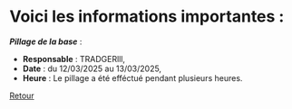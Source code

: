 # Voici les informations importantes :

_**Pillage de la base**_ :
- **Responsable** : TRADGERlll,
- **Date** : du 12/03/2025 au 13/03/2025,
- **Heure** : Le pillage a été efféctué pendant plusieurs heures.

[Retour](./README.md)
